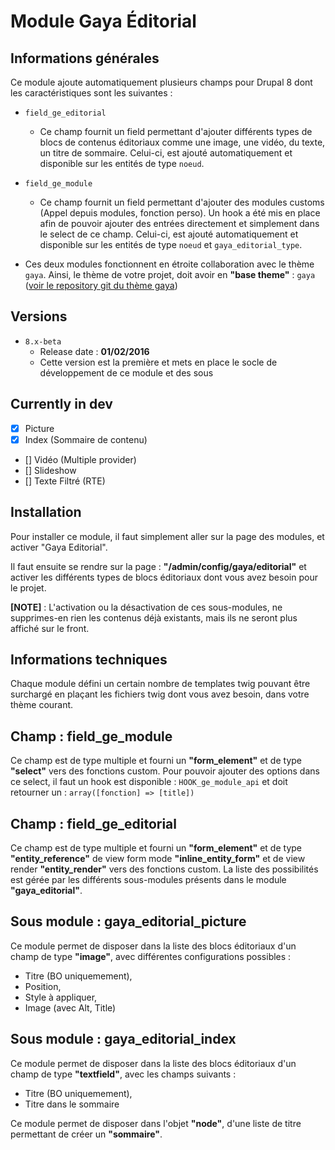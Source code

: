 # Module Gaya Éditorial

## Informations générales

Ce module ajoute automatiquement plusieurs champs pour Drupal 8 dont les caractéristiques sont les suivantes :

- ```field_ge_editorial```
    - Ce champ fournit un field permettant d'ajouter différents types de blocs de contenus éditoriaux comme une image, une vidéo, du texte, un titre de sommaire. Celui-ci, est ajouté automatiquement et disponible sur les entités de type ```noeud```.
- ```field_ge_module```
    - Ce champ fournit un field permettant d'ajouter des modules customs (Appel depuis modules, fonction perso). Un hook a été mis en place afin de pouvoir ajouter des entrées directement et simplement dans le select de ce champ. Celui-ci, est ajouté automatiquement et disponible sur les entités de type ```noeud``` et ```gaya_editorial_type```.

- Ces deux modules fonctionnent en étroite collaboration avec le thème ```gaya```. Ainsi, le thème de votre projet, doit avoir en **"base theme"** : ```gaya``` ([voir le repository git du thème gaya](http://git.gaya.fr/projects/GAYA/repos/drupal-8-theme-gaya))

  

## Versions
- ```8.x-beta```
    - Release date : **01/02/2016**
    - Cette version est la première et mets en place le socle de développement de ce module et des sous
  

## Currently in dev
- [x] Picture
- [x] Index (Sommaire de contenu)
- [] Vidéo (Multiple provider)
- [] Slideshow
- [] Texte Filtré (RTE) 

  

## Installation
Pour installer ce module, il faut simplement aller sur la page des modules, et activer "Gaya Editorial".

Il faut ensuite se rendre sur la page :
**"/admin/config/gaya/editorial"** et activer les différents types de blocs éditoriaux dont vous avez besoin pour le projet.

**[NOTE]** : L'activation ou la désactivation de ces sous-modules, ne supprimes-en rien les contenus déjà existants, mais ils ne seront plus affiché sur le front.

  

## Informations techniques
Chaque module défini un certain nombre de templates twig pouvant être surchargé en plaçant les fichiers twig dont vous avez besoin, dans votre thème courant.

  

## Champ : field\_ge\_module
Ce champ est de type multiple et fourni un **"form\_element"** et de type **"select"** vers des fonctions custom. Pour pouvoir ajouter des options dans ce select, il faut un hook est disponible : ```HOOK_ge_module_api``` et doit retourner un : ```array([fonction] => [title])```

  

## Champ : field\_ge\_editorial
Ce champ est de type multiple et fourni un **"form\_element"** et de type **"entity\_reference"** de view form mode **"inline\_entity\_form"** et de view render **"entity_render"** vers des fonctions custom. La liste des possibilités est gérée par les différents sous-modules présents dans le module **"gaya\_editorial"**.

  

## Sous module : gaya\_editorial\_picture
Ce module permet de disposer dans la liste des blocs éditoriaux d'un champ de type **"image"**, avec différentes configurations possibles :

- Titre (BO uniquemement),
- Position,
- Style à appliquer,
- Image (avec Alt, Title)

  

## Sous module : gaya\_editorial\_index
Ce module permet de disposer dans la liste des blocs éditoriaux d'un champ de type **"textfield"**, avec les champs suivants :

- Titre (BO uniquemement),
- Titre dans le sommaire

Ce module permet de disposer dans l'objet **"node"**, d'une liste de titre permettant de créer un **"sommaire"**.

